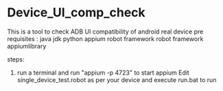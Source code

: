 # Device_UI_comp_check
This is a tool to check ADB UI compatibility of android real device
pre requisites :
java jdk
python 
appium
robot framework 
robot framework appiumlibrary

steps:
1. run a terminal and run "appium -p 4723" to start appium 
Edit single_device_test.robot as per your device and execute run.bat to run
